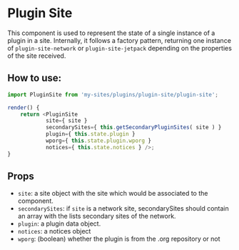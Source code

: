 # Plugin Site

This component is used to represent the state of a single instance of a plugin in a site. Internally, it follows a factory pattern, returning one instance of `plugin-site-network` or `plugin-site-jetpack` depending on the properties of the site received.

## How to use:

```js
import PluginSite from 'my-sites/plugins/plugin-site/plugin-site';

render() {
    return <PluginSite
            site={ site }
            secondarySites={ this.getSecondaryPluginSites( site ) }
            plugin={ this.state.plugin }
            wporg={ this.state.plugin.wporg }
            notices={ this.state.notices } />;
}
```

## Props

- `site`: a site object with the site which would be associated to the component.
- `secondarySites`: if `site` is a network site, secondarySites should contain an array with the lists secondary sites of the network.
- `plugin`: a plugin data object.
- `notices`: a notices object
- `wporg`: (boolean) whether the plugin is from the .org repository or not
